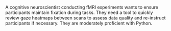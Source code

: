 A cognitive neuroscientist conducting fMRI experiments wants to ensure participants maintain fixation during tasks. They need a tool to quickly review gaze heatmaps between scans to assess data quality and re-instruct participants if necessary. They are moderately proficient with Python.